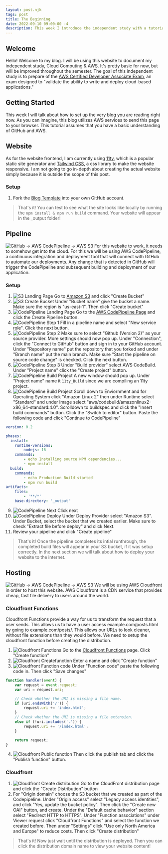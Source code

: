 ```yaml
---
layout: post.njk
tags: post
title: The Beginning
date: 2022-09-10 09:00:00 -4
description: This week I introduce the independent study with a tutorial on how to setup the very website you are reading.
---
```


## Welcome
Hello! Welcome to my blog. I will be using this website to document my independent study, Cloud Computing & AWS. It's pretty basic for now, but will be improved throughout the semester. The goal of this independent study is to prepare of the [AWS Certified Developer Associate Exam](https://aws.amazon.com/certification/certified-developer-associate/), an exam designed to "validate the ability to write and deploy cloud-based applications."
## Getting Started
This week I will talk about how to set up the very blog you are reading right now. As you can imagine, this blog utilizes AWS services to send this page to your browser. This tutorial assumes that you have a basic understanding of GitHub and AWS.
## Website
As for the website frontend, I am currently using [11ty](https://www.11ty.dev/), which is a popular static site generator and [Tailwind CSS](https://tailwindcss.com/), a css library to make the website responsive. I am not going to go in-depth about creating the actual website simply because it is outside the scope of this post.
### Setup
1. Fork the [Blog Template](https://github.com/QuintinIoime/BlogTemplate/fork) into your own GitHub account.
> That's it! You can test to see what the site looks like locally by running the `npm install & npm run build` command. Your website will appear in the _output folder!
## Pipeline
![GitHub -> AWS CodePipeline -> AWS S3](/images/week1/Week1-Pipeline.svg)
For this website to work, it needs to somehow get into the cloud. For this we will be using AWS CodePipeline, a continuous integration and deployment tool that will connect with GitHub to automate our deployments. Any change that is detected in GitHub will trigger the CodePipeline and subsequent building and deployment of our application.
### Setup
1. ![S3 Landing Page](/images/week1/Week1-BucketManagement.png) Go to [Amazon S3](https://s3.console.aws.amazon.com/s3/buckets?region=us-east-1) and click "Create Bucket"
2. ![S3 Create Bucket](/images/week1/Week1-CreateBucket.png) Under "Bucket name" give the bucket a name. Make sure the region is "us-east-1". Then click "Create bucket"
3. ![CodePipeline Landing Page](/images/week1/Week1-Codepipeline-landing.png) Go to the [AWS CodePipeline Page](https://us-east-1.console.aws.amazon.com/codesuite/codepipeline/start?region=us-east-1) and click the Create Pipeline button.
4. ![CodePipeline Step 1](/images/week1/Week1-Codepipeline-step1.png) Fill in a pipeline name and select "New service role". Click the next button.
5. ![CodePipeline Step 2](/images/week1/Week1-Codepipeline-step2.png) Make sure to select "Github (Version 2)" as your source provider. More settings should now pop up. Under "Connection", click the "Connect to GitHub" button and sign in to your GitHub account. Under "Repository name" put the repository that you forked and under "Branch name" put the main branch. Make sure "Start the pipeline on source code change" is checked. Click the next button.
6. ![CodePipeline Step 3](/images/week1/Week1-Codepipeline-step3.png) Under "Build provider" select AWS CodeBuild. Under "Project name" click the "Create project" button.
7. ![CodePipeline Build Project](/images/week1/Week1-Codepipeline-buildproject.png) A new window should pop up. Under "Project name" name it `11ty_Build` since we are compiling an 11ty project.
8. ![CodePipeline Build Project](/images/week1/Week1-Codepipeline-buildspec.png) Scroll down to Enviornment and for Operating System click "Amazon Linux 2" then under Runtime select "Standard" and under Image select "aws/codebuild/amazonlinux2-x86_64-standard:4.0". Scrolldown to buildspec and click the "Insert build commands" button. Click the "Switch to editor" button. Paste the following code and click "Continue to CodePipeline"
```yaml
version: 0.2

phases:
  install:
    runtime-versions:
        nodejs: 16
    commands:
        - echo Installing source NPM dependencies...
        - npm install
  build:
    commands:
        - echo Production Build started 
        - npm run build
artifacts:
    files:
        - '**/*'
    base-directory: '_output'
```
9. ![CodePipeline Next](/images/Week1-Codepipeline-next.png) Click next
10. ![CodePipeline Deploy](/images/Week1-Codepipeline-deploy.png) Under Deploy Provider select "Amazon S3". Under Bucket, select the bucket that we created earlier. Make sure to check "Extract file before deploy" and click Next.
11. Review your pipeline and click "Create pipeline"
> That's it! Once the pipeline completes its intial runthrough, the completed build files will appear in your S3 bucket, if it was setup correctly. In the next section we will talk about how to deploy your website to the internet.
## Hosting
![GitHub -> AWS CodePipeline -> AWS S3](/images/Week1-Hosting.svg)
We will be using AWS Cloudfront in order to host this website. AWS Cloudfront is a CDN service that provides cheap, fast file delivery to users around the world.
### Cloudfront Functions
Cloudfront Functions provide a way for us to transform the request that a user sends. This allows us to have a user access example.com/posts.html by going to example.com/posts/. This allows our URLs to look cleaner, without file extensions than they would before. We need to setup the cloudfront function before creating the distribution.
1. ![Cloudfront Functions](/images/Week1-Cloudfront-functions.png) Go to the [Cloudfront Functions](https://us-east-1.console.aws.amazon.com/cloudfront/v3/home?region=us-east-1#/functions) page. Click "Create function"
2. ![Cloudfront Createfunction](/images/Week1-Cloudfront-Createfunction.png) Enter a name and click "Create function"
3. ![Cloudfront Function code](/images/Week1-Cloudfront-functioncode.png) Under "Function code" paste the following code in. Then click "Save changes"
```js
function handler(event) {
    var request = event.request;
    var uri = request.uri;

    // Check whether the URI is missing a file name.
    if (uri.endsWith('/')) {
        request.uri += 'index.html';
    }
    // Check whether the URI is missing a file extension.
    else if (!uri.includes('.')) {
        request.uri += '/index.html';
    }

    return request;
}
```
4. ![Cloudfront Public function](/images/Week1-Cloudfront-publishfunction.png) Then click the publish tab and click the "Publish function" button.
### Cloudfront
1. ![Cloudfront Create distribution](/images/Week1-Cloudfront-Createdistribution.png) Go to the CloudFront distribution page and click the "Create Distribution" button
2. For "Origin domain" choose the S3 bucket that we created as part of the Codepipeline. Under "Origin access" select "Legacy access identities", and click "Yes, update the bucket policy". Then click the "Create new OAI" button, and create. Under the "Default cache behavior" section select "Redirect HTTP to HTTPS". Under "Function associations" under Viewer request click "Cloudfront Functions" and select the function we created before. Then under "Settings" click "Use only North America and Europe" to reduce costs. Then click "Create distribution"
> That's it! Now just wait until the distribution is deployed. Then you can click the distribution domain name to view your website content!